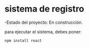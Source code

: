 <h1>sistema de registro</h1>

-Estado del proyecto: En construcción.

para ejecutar el sistema, debes poner:

```npm install react```
